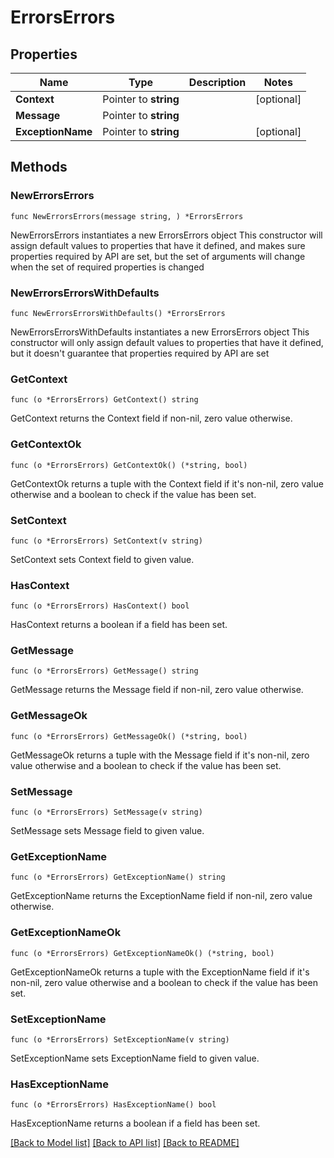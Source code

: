 # ErrorsErrors

## Properties

Name | Type | Description | Notes
------------ | ------------- | ------------- | -------------
**Context** | Pointer to **string** |  | [optional] 
**Message** | Pointer to **string** |  | 
**ExceptionName** | Pointer to **string** |  | [optional] 

## Methods

### NewErrorsErrors

`func NewErrorsErrors(message string, ) *ErrorsErrors`

NewErrorsErrors instantiates a new ErrorsErrors object
This constructor will assign default values to properties that have it defined,
and makes sure properties required by API are set, but the set of arguments
will change when the set of required properties is changed

### NewErrorsErrorsWithDefaults

`func NewErrorsErrorsWithDefaults() *ErrorsErrors`

NewErrorsErrorsWithDefaults instantiates a new ErrorsErrors object
This constructor will only assign default values to properties that have it defined,
but it doesn't guarantee that properties required by API are set

### GetContext

`func (o *ErrorsErrors) GetContext() string`

GetContext returns the Context field if non-nil, zero value otherwise.

### GetContextOk

`func (o *ErrorsErrors) GetContextOk() (*string, bool)`

GetContextOk returns a tuple with the Context field if it's non-nil, zero value otherwise
and a boolean to check if the value has been set.

### SetContext

`func (o *ErrorsErrors) SetContext(v string)`

SetContext sets Context field to given value.

### HasContext

`func (o *ErrorsErrors) HasContext() bool`

HasContext returns a boolean if a field has been set.

### GetMessage

`func (o *ErrorsErrors) GetMessage() string`

GetMessage returns the Message field if non-nil, zero value otherwise.

### GetMessageOk

`func (o *ErrorsErrors) GetMessageOk() (*string, bool)`

GetMessageOk returns a tuple with the Message field if it's non-nil, zero value otherwise
and a boolean to check if the value has been set.

### SetMessage

`func (o *ErrorsErrors) SetMessage(v string)`

SetMessage sets Message field to given value.


### GetExceptionName

`func (o *ErrorsErrors) GetExceptionName() string`

GetExceptionName returns the ExceptionName field if non-nil, zero value otherwise.

### GetExceptionNameOk

`func (o *ErrorsErrors) GetExceptionNameOk() (*string, bool)`

GetExceptionNameOk returns a tuple with the ExceptionName field if it's non-nil, zero value otherwise
and a boolean to check if the value has been set.

### SetExceptionName

`func (o *ErrorsErrors) SetExceptionName(v string)`

SetExceptionName sets ExceptionName field to given value.

### HasExceptionName

`func (o *ErrorsErrors) HasExceptionName() bool`

HasExceptionName returns a boolean if a field has been set.


[[Back to Model list]](../README.md#documentation-for-models) [[Back to API list]](../README.md#documentation-for-api-endpoints) [[Back to README]](../README.md)



